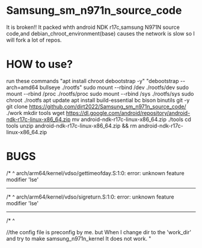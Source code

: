 # Samsung_sm_n971n_source_code
It is broken!! It packed whth android NDK r17c,samsung N971N source code,and debian_chroot_environment(base)
causes the network is slow so I will fork a lot of repos.
# HOW to use?
run these commands
"apt install chroot debootstrap -y"
"debootstrap --arch=amd64 bullseye ./rootfs"
sudo mount --rbind /dev ./rootfs/dev
sudo mount --rbind /proc ./rootfs/proc
sudo mount --rbind /sys ./rootfs/sys
sudo chroot ./rootfs
apt update
apt install build-essential bc bison binutils git -y
git clone https://github.com/dirt2022/Samsung_sm_n971n_source_code/ ./work
mkdir tools
wget https://dl.google.com/android/repository/android-ndk-r17c-linux-x86_64.zip
mv android-ndk-r17c-linux-x86_64.zip ./tools
cd tools
unzip android-ndk-r17c-linux-x86_64.zip && rm android-ndk-r17c-linux-x86_64.zip
# BUGS
/*
 ^
arch/arm64/kernel/vdso/gettimeofday.S:1:0: error: unknown feature modifier 'lse'

________
 /*
 ^
arch/arm64/kernel/vdso/sigreturn.S:1:0: error: unknown feature modifier 'lse'
________

 /*
 ^

//the config file is preconfig by me. but When I change dir to the 'work_dir' and try to make samsung_n971n_kernel It does not work.
"

